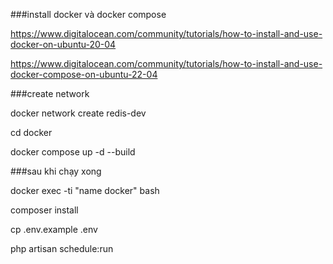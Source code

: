 ###install docker và docker compose

https://www.digitalocean.com/community/tutorials/how-to-install-and-use-docker-on-ubuntu-20-04

https://www.digitalocean.com/community/tutorials/how-to-install-and-use-docker-compose-on-ubuntu-22-04

###create network

docker network create redis-dev

cd docker

docker compose up -d --build

###sau khi chạy xong

docker exec -ti "name docker" bash

composer install

cp .env.example .env

php artisan schedule:run
